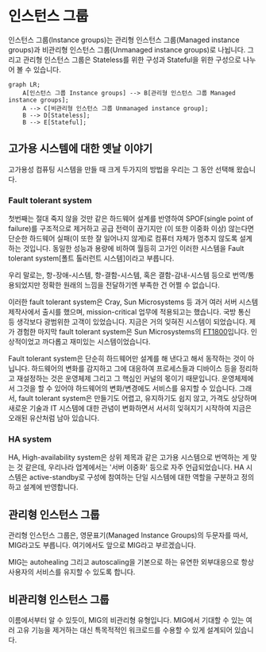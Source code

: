 # 인스턴스 그룹

인스턴스 그룹(Instance groups)는 
관리형 인스턴스 그룹(Managed instance groups)과 
비관리형 인스턴스 그룹(Unmanaged instance groups)로 나뉩니다. 그리고 관리형 인스턴스 그룹은 Stateless를 위한 구성과 Stateful을 위한 구성으로 나누어 볼 수 있습니다.


```mermaid
graph LR;
    A[인스턴스 그룹 Instance groups] --> B[관리형 인스턴스 그룹 Managed instance groups];
    A --> C[비관리형 인스턴스 그룹 Unmanaged instance group];
    B --> D[Stateless];
    B --> E[Stateful];
```

## 고가용 시스템에 대한 옛날 이야기

고가용성 컴퓨팅 시스템을 만들 때 크게 두가지의 방법을 우리는 그 동안 선택해 왔습니다. 

### Fault tolerant system

첫번째는 절대 죽지 않을 것만 같은 하드웨어 설계를 반영하여 SPOF(single point of failure)를 구조적으로 
제거하고 공급 전력이 끊기지만 (이 또한 이중화 이상) 않는다면 단순한 하드웨어 실패(이 또한 잘 일어나지 않게)로
컴퓨터 자체가 멈추지 않도록 설계하는 것입니다. 동일한 성능과 용량에 비하여 월등히 고가인 이러한 시스템을
Fault tolerant system[폴트 톨러런트 시스템]이라고 부릅니다.

우리 말로는, 항-장애-시스템, 항-결함-시스템, 혹은 결함-감내-시스템 등으로 
번역/통용되었지만 정확한 원래의 느낌을 전달하기엔
부족한 건 어쩔 수 없습니다.

이러한 fault tolerant system은 Cray, Sun Microsystems 등 
과거 여러 서버 시스템 제작사에서 출시를 했으며, 
mission-critical 업무에 적용되고는 했습니다. 국방 통신 등 생각보다 광범위한 고객이 있었습니다.
지금은 거의 잊혀진 시스템이 되었습니다. 제가 경험한 마지막 fault tolerant system은 
Sun Microsystems의 [FT1800](https://docs.oracle.com/cd/E19102-01/n1800.srvr/index.html)입니다. 
인상적이었고 까다롭고 재미있는 시스템이었습니다.

Fault tolerant system은 단순히 하드웨어만 설계를 해 낸다고 해서 동작하는 것이 아닙니다.
하드웨어의 변화를 감지하고 그에 대응하여 프로세스들과 디바이스 등을 정리하고 재설정하는 것은
운영체제 그리고 그 핵심인 커널의 몫이기 때문입니다. 운영체제에서 그것을 할 수 있어야 
하드웨어의 변화/변경에도 서비스를 유지할 수 있습니다.
그래서, fault tolerant system은 만들기도 어렵고, 유지하기도 쉽지 않고, 가격도 상당하며 
새로운 기술과 IT 시스템에 대한 관념이 변화하면서 서서히 잊혀지기 시작하여 지금은
오래된 유산처럼 남아 있습니다.

### HA system

HA, High-availability system은 상위 제목과 같은 고가용 시스템으로 번역하는 게 
맞는 것 같은데, 우리나라 업계에서는 '서버 이중화' 등으로 자주 언급되었습니다.
HA 시스템은 active-standby로 구성에 참여하는 단일 시스템에 대한 역할을 구분하고 정의하고 
설계에 반영합니다. 

## 관리형 인스턴스 그룹

관리형 인스턴스 그룹은, 영문표기(Managed Instance Groups)의 두문자를 따서, MIG라고도 부릅니다.
여기에서도 앞으로 MIG라고 부르겠습니다.

MIG는 autohealing 그리고 autoscaling을 기본으로 하는 유연한 외부대응으로 
항상 사용자의 서비스를 유지할 수 있도록 합니다.

## 비관리형 인스턴스 그룹

이름에서부터 알 수 있듯이, MIG의 비관리형 유형입니다. 
MIG에서 기대할 수 있는 여러 고유 기능을 제거하는 대신
특목적적인 워크로드를 수용할 수 있게 설계되어 있습니다.